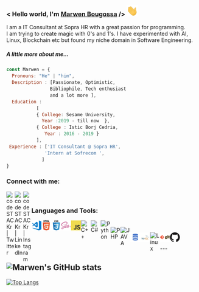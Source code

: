 <h3> < Hello world, I'm <a href="https://www.linkedin.com/in/marwen-bougossa-8292a2161/" target="_blank"> Marwen Bougossa</a> /> <img src="https://raw.githubusercontent.com/ABSphreak/ABSphreak/master/gifs/Hi.gif" width="30px"> </h3>
I am a IT Consultant at Sopra HR with a great passion for programming. 
<br>
I am trying to create magic with 0's and 1's. I have experimented with AI, Linux, Blockchain etc but found my niche domain in Software Engineering. 

##### A little more about me...  

```javascript
const Marwen = {
  Pronouns: "He" | "him",
  Description : [Passionate, Optimistic, 
                Bibliophile, Tech enthusiast  
                and a lot more ],
  Education : 
           [ 
           { College: Sesame University, 
             Year :2019 - till now  }, 
           { College : Istic Borj Cedria,  
              Year : 2016 - 2019 } 
           ],
 Experience : ['IT Consultant @ Sopra HR', 
              'Intern at Sofrecom ', 
             ]
}
```

### Connect with me:


[<img align="left" alt="codeSTACKr | Twitter" width="22px" src="https://cdn.jsdelivr.net/npm/simple-icons@v3/icons/twitter.svg" />][twitter]
[<img align="left" alt="codeSTACKr | LinkedIn" width="22px" src="https://cdn.jsdelivr.net/npm/simple-icons@v3/icons/linkedin.svg" />][linkedin]
[<img align="left" alt="codeSTACKr | Instagram" width="22px" src="https://cdn.jsdelivr.net/npm/simple-icons@v3/icons/instagram.svg" />][instagram]


<br />

### Languages and Tools:

[<img align="left" alt="Visual Studio Code" width="26px" src="https://raw.githubusercontent.com/github/explore/80688e429a7d4ef2fca1e82350fe8e3517d3494d/topics/visual-studio-code/visual-studio-code.png" />][linkedin]
[<img align="left" alt="HTML5" width="26px" src="https://raw.githubusercontent.com/github/explore/80688e429a7d4ef2fca1e82350fe8e3517d3494d/topics/html/html.png" />][linkedin]
[<img align="left" alt="CSS3" width="26px" src="https://raw.githubusercontent.com/github/explore/80688e429a7d4ef2fca1e82350fe8e3517d3494d/topics/css/css.png" />][linkedin]
[<img align="left" alt="Sass" width="26px" src="https://raw.githubusercontent.com/github/explore/80688e429a7d4ef2fca1e82350fe8e3517d3494d/topics/sass/sass.png" />][linkedin]
[<img align="left" alt="JavaScript" width="26px" src="https://raw.githubusercontent.com/github/explore/80688e429a7d4ef2fca1e82350fe8e3517d3494d/topics/javascript/javascript.png" />][linkedin]
[<img align="left" alt="C++" width="26px" src="https://user-images.githubusercontent.com/38113942/115967996-72056680-a52d-11eb-92f6-a46a6fb451d5.png" />][linkedin] 
[<img align="left" alt="C#" width="26px" src="https://user-images.githubusercontent.com/38113942/115968010-7a5da180-a52d-11eb-887a-38a3230139c3.png" />][linkedin] 
[<img align="left" alt="Python" width="26px" src="https://user-images.githubusercontent.com/38113942/115968039-982b0680-a52d-11eb-8dfc-69753ce0db90.png" />][linkedin]  
[<img align="left" alt="PHP" width="26px" src="https://user-images.githubusercontent.com/38113942/115968061-c1e42d80-a52d-11eb-9331-e0f4e4f510ed.png" />][linkedin] 
[<img align="left" alt="JAVA" width="26px" src="https://user-images.githubusercontent.com/38113942/115968082-e50edd00-a52d-11eb-9b81-4850d6ad1c75.png" />][linkedin] 

[<img align="left" alt="SQL" width="26px" src="https://raw.githubusercontent.com/github/explore/80688e429a7d4ef2fca1e82350fe8e3517d3494d/topics/sql/sql.png" />][linkedin]
[<img align="left" alt="MySQL" width="26px" src="https://raw.githubusercontent.com/github/explore/80688e429a7d4ef2fca1e82350fe8e3517d3494d/topics/mysql/mysql.png" />][linkedin]

[<img align="left" alt="Linux" width="26px" src="https://user-images.githubusercontent.com/38113942/115967881-fe635980-a52c-11eb-8d64-4e8c87e93e17.png" />][linkedin]

[<img align="left" alt="Git" width="26px" src="https://raw.githubusercontent.com/github/explore/80688e429a7d4ef2fca1e82350fe8e3517d3494d/topics/git/git.png" />][linkedin]
[<img align="left" alt="GitHub" width="26px" src="https://raw.githubusercontent.com/github/explore/78df643247d429f6cc873026c0622819ad797942/topics/github/github.png" />][linkedin]


<br />
<br />
---



![Marwen's GitHub stats](https://github-readme-stats.vercel.app/api?username=marouenebg&show_icons=true&count_private=true)
---

[![Top Langs](https://github-readme-stats.vercel.app/api/top-langs/?username=marouenebg&layout=compact&langs_count=8)](https://github.com/marouenebg/github-readme-stats)

[twitter]: https://twitter.com/BGmarwen
[instagram]: https://www.instagram.com/marwenbg
[linkedin]: https://www.linkedin.com/in/marwen-bougossa-8292a2161/
